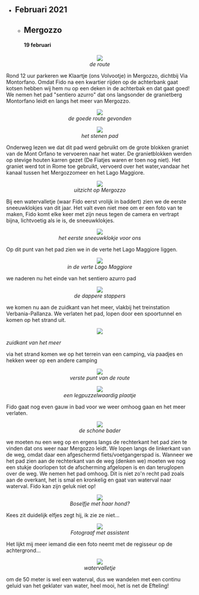 * ## Februari 2021
  * ## Mergozzo
    #### 19 februari
    
<p align="center"><img id="fotobreed" src="Wandelingen/foto1.jpg" /><br>
<em> de route </em></p> 

Rond 12 uur parkeren we Klaartje (ons Volvootje) in Mergozzo, dichtbij Via Montorfano. Omdat Fido na een kwartier rijden op de achterbank gaat kotsen hebben wij hem nu op een deken in de achterbak en dat gaat goed!
We nemen het pad "sentiero azurro" dat ons langsonder de granietberg Montorfano leidt en langs het meer van Mergozzo.

<p align="center"><img id="fotohoog" src="Wandelingen/foto2.jpg" /><br>
<em> de goede route gevonden </em></p>
<p align="center"><img id="fotobreed" src="Wandelingen/foto3.jpg" /><br>
<em> het stenen pad </em></p>


Onderweg lezen we dat dit pad werd gebruikt om de grote blokken graniet van de Mont Orfano te vervoeren naar het water. 
De granietblokken werden op stevige houten karren gezet (De Fiatjes waren er toen nog niet). 
Het graniet werd tot in Rome toe gebruikt, vervoerd over het water,vandaar het kanaal tussen het Mergozzomeer en het Lago Maggiore. 

<p align="center"><img id="fotobreed" src="Wandelingen/foto4.jpg" /><br>
<em> uitzicht op Mergozzo </em></p>
Bij een watervalletje  (waar Fido eerst vrolijk in baddert) zien we de eerste sneeuwklokjes van dit jaar. Het valt even niet mee om er een foto
van te maken, Fido komt elke keer met zijn neus tegen de camera en vertrapt bijna, lichtvoetig als ie is, de sneeuwklokjes.
<p align="center"><img id="fotobreed" src="Wandelingen/foto5.jpg" /><br>
<em> het eerste sneeuwklokje voor ons </em></p>
Op dit punt van het pad zien we in de verte het Lago Maggiore liggen. 
<p align="center"><img id="fotobreed" src="Wandelingen/foto6.jpg" /><br>
<em> in de verte Lago Maggiore </em></p>
we naderen nu het einde van het sentiero azurro pad
<p align="center"><img id="fotohoog" src="Wandelingen/foto7.jpg" /><br>
<em> de dappere stappers </em></p>
we komen nu aan de zuidkant van het meer, vlakbij het treinstation Verbania-Pallanza. 
We verlaten het pad, lopen door een spoortunnel en komen op het strand uit. 
<p align="center"><img id="fotohoog" src="Wandelingen/foto8.jpg" /><br>
 
<em> zuidkant van het meer </em></p>
via het strand komen we op het terrein van een camping, via paadjes en hekken weer op een andere camping
<p align="center"><img id="fotobreed" src="Wandelingen/foto9.jpg" /><br>
<em> verste punt van de route </em></p>
<p align="center"><img id="fotobreed" src="Wandelingen/foto11.jpg" /><br>
<em> een legpuzzelwaardig plaatje </em></p>
Fido gaat nog even gauw in bad voor we weer omhoog gaan en het meer verlaten.
<p align="center"><img id="fotohoog" src="Wandelingen/foto10.jpg" /><br>
<em> de schone bader </em></p>
we moeten nu een weg op en ergens langs de rechterkant het pad zien te vinden dat ons weer naar Mergozzo leidt. 
 We lopen langs de linkerkant van de weg, omdat daar een afgeschermd fiets/voetgangerspad is. Wanneer we het pad zien aan de rechterkant van de weg (denken we) moeten we nog een stukje doorlopen tot de afscherming afgelopen is en dan teruglopen over de weg. We nemen het pad omhoog. Dit is niet zo'n recht pad zoals aan de overkant, het is smal en kronkelig en gaat van waterval naar waterval. Fido kan zijn geluk niet op!
<p align="center"><img id="fotohoog" src="Wandelingen/foto12.jpg" /><br>
<em> Boselfje met haar hond? </em></p>
Kees zit duidelijk elfjes zegt hij, ik zie ze niet...
<p align="center"><img id="fotohoog" src="Wandelingen/foto13.jpg" /><br>
<em> Fotograaf met assistent </em></p>
Het lijkt mij meer iemand die een foto neemt met de regisseur op de achtergrond...
<p align="center"><img id="fotohoog" src="Wandelingen/foto14.jpg" /><br>
<em> watervalletje </em></p>
om de 50 meter is wel een waterval, dus we wandelen met een continu geluid van het geklater van water, heel mooi, het is net de Efteling!

